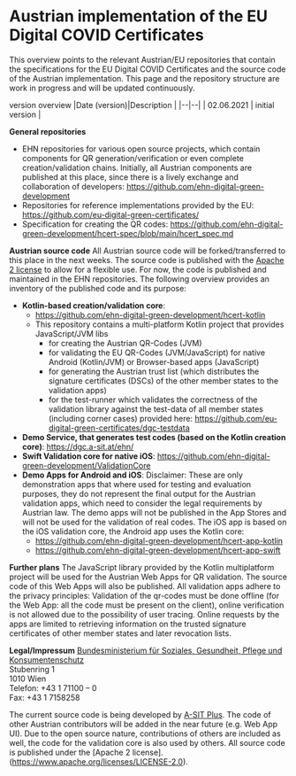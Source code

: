 

# Austrian implementation of the EU Digital COVID Certificates

This overview points to the relevant Austrian/EU repositories that contain the specifications for the EU Digital COVID Certificates and the source code of the Austrian implementation. This page and the repository structure are work in progress and will be updated continuously.

version overview
|Date (version)|Description |
|--|--|
| 02.06.2021 | initial version |


**General repositories**
* EHN repositories for various open source projects, which contain components for QR generation/verification or even complete creation/validation chains. Initially, all Austrian components are published at this place, since there is a lively exchange and collaboration of developers: https://github.com/ehn-digital-green-development
* Repositories for reference implementations provided by the EU: https://github.com/eu-digital-green-certificates/
* Specification for creating the QR codes: https://github.com/ehn-digital-green-development/hcert-spec/blob/main/hcert_spec.md

**Austrian source code**
All Austrian source code will be forked/transferred to this place in the next weeks. The source code is published with the [Apache 2 license](https://www.apache.org/licenses/LICENSE-2.0) to allow for a flexible use. For now, the code is published and maintained in the EHN repositories. The following overview provides an inventory of the published code and its purpose:

* **Kotlin-based creation/validation core**: 
	* https://github.com/ehn-digital-green-development/hcert-kotlin
	* This repository contains a multi-platform Kotlin project that provides JavaScript/JVM libs
		* for creating the Austrian QR-Codes (JVM)
		* for validating the EU QR-Codes (JVM/JavaScript) for native Android (Kotlin/JVM) or Browser-based apps (JavaScript)
        * for generating the Austrian trust list (which distributes the signature certificates (DSCs) of the other member states to the validation apps)
        * for the test-runner which validates the correctness of the validation library against the test-data of all member states (including corner cases) provided here: https://github.com/eu-digital-green-certificates/dgc-testdata 
*   **Demo Service, that generates test codes (based on the Kotlin creation core)**: https://dgc.a-sit.at/ehn/
*   **Swift Validation core for native iOS**: https://github.com/ehn-digital-green-development/ValidationCore
*   **Demo Apps for Android and iOS**: Disclaimer: These are only demonstration apps that where used for testing and evaluation purposes, they do not represent the final output for the Austrian validation apps, which need to consider the legal requirements by Austrian law. The demo apps will not be published in the App Stores and will not be used for the validation of real codes. The iOS app is based on the iOS validation core, the Android app uses the Kotlin core:
	* https://github.com/ehn-digital-green-development/hcert-app-kotlin
	* https://github.com/ehn-digital-green-development/hcert-app-swift

**Further plans**
The JavaScript library provided by the Kotlin multiplatform project will be used for the Austrian Web Apps for QR validation. The source code of this Web Apps will also be published. All validation apps adhere to the privacy principles: Validation of the qr-codes must be done offline (for the Web App: all the code must be present on the client), online verification is not allowed due to the possibility of user tracing. Online requests by the apps are limited to retrieving information on the trusted signature certificates of other member states and later revocation lists.

**Legal/Impressum**
[Bundesministerium für Soziales, Gesundheit, Pflege und Konsumentenschutz](https://www.sozialministerium.at/)  
Stubenring 1  
1010 Wien  
Telefon: +43 1 71100 – 0  
Fax: +43 1 7158258  

The current source code is being developed by [A-SIT Plus](https://www.a-sit.at/kooperationen/a-sit-plus/). The code of other Austrian contributors will be added in the near future (e.g. Web App UI). Due to the open source nature, contributions of others are included as well, the code for the validation core is also used by others. All source code is published under the [Apache 2 license].(https://www.apache.org/licenses/LICENSE-2.0). 
